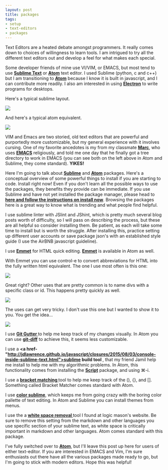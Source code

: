 ```yaml
---
layout: post
title: packages
tags:
- setup
- text-editors
- packages
---
```


Text Editors are a heated debate amongst programmers. It really comes down to choices of willingness to learn tools. I am intrigued to try all the different text editors out and develop a feel for what makes each special.

Some developer friends of mine use VI/VIM, or EMACS, but most tend to use **<a href="http://www.sublimetext.com/3">Sublime Text</a>** or **<a href="https://Atom.io/">Atom</a>** text editor. I used Sublime (python, c and c++) but I am transitioning to **<a href="https://Atom.io/">Atom</a>** because I know it is built in javascript, and I can contribute more readily. I also am interested in using **<a href="http://electron.atom.io/">Electron</a>** to write programs for desktops.

Here's a typical sublime layout.

<image src="sublime.png"/>

And here's a typical atom equivalent.

<image src="atom.png"/>

VIM and Emacs are two storied, old text editors that are powerful and purportedly more customizable, but my general experience with it involves cursing. One of my favorite ancedotes is my from my classmate **<a href="http://www.marcchristophe.com/">Marc</a>**, who uses **<a href="https://www.gnu.org/software/emacs/">EMACS</a>** religiously, and told me one day that he finally got a tree directory to work in EMACS (you can see both on the left above in Atom and Sublime, they come standard). **YIKES!**

Here I'm going to talk about **<a href="http://www.sublimetext.com/3">Sublime</a>** and **<a href="https://Atom.io/">Atom</a>** packages. Here's a conceptual overview of some powerful things to install if you are starting to code. Install right now! Even if you don't learn all the possible ways to use the packages, they benefits they provide can be immediate. If you use Sublime and have not yet installed the package manager, please head to **<a href="https://packagecontrol.io/">here and follow the instructions on install now</a>**. Browsing the packages here is a great way to know what is trending and what people find helpful.

I use sublime linter with JSlint and JShint, which is pretty much several blog posts worth of difficulty, so I will pass on describing the process, but these are all helpful so consider installing them. Be patient, as each will take some time to install but is worth the struggle. After installing this, practice setting up different user accounts or save package json's with an established style guide (I use the AirBNB javascript guideline).

I use **<a href="https://gist.github.com/max-mykhailenko/41d0c3991d92f38dcbc6">Emmet</a>** for HTML quick editing. **<a href="https://github.com/emmetio/emmet-atom">Emmet</a>** is available in Atom as well.

With Emmet you can use control-e to convert abbreviations for HTML into the fully written html equivalent. The one I use most often is this one:

<image src="emmet1.png"/>

Great right? Other uses that are pretty common is to name divs with a specific class or id. This happens pretty quickly as well.

<image src="emmet2.png"/>

The uses can get very tricky. I don't use this one but I wanted to show it to you. You get the idea...

<image src="emmet3.png"/>

I use **<a href="https://packagecontrol.io/packages/GitGutter"> Git Gutter </a>** to help me keep track of my changes visually. In Atom you can use **<a href="https://github.com/atom/git-diff">git-diff</a>**  to achieve this, it seems less customizable.

I use a **<a href-"http://jdlawrence.github.io/javascript/closures/2015/08/03/console-inside-sublime-text.html">sublime build tool </a>**, that my friend Jamil help me install to help me with my algorithmic problems. In Atom, this functionality comes from installing the **<a href="https://github.com/rgbkrk/atom-script">Script</a>** package, and using ⌘-i.

I use a **<a href="https://packagecontrol.io/packages/BracketHighlighter">bracket matching </a>** tool to help me keep track of the (), {}, and []. Something called Bracket Matcher comes standard with Atom.

I use **<a href="http://colorsublime.com/">color sublime</a>**, which keeps me from going crazy with the boring color pallette of text editing. In Atom and Sublime you can install themes from menus.

I use the a **<a href="http://logicmason.com/2013/strip-trailing-whitespace-every-time-you-save-a-file-in-sublime-text/"> white space removal </a>** tool I found at logic mason's website. Be sure to remove this setting from the markdown and other languages you use specific section of your sublime text, as white space is critically important in markdown and other languages. Atom comes standard with this package.

I've fully switched over to **<a href="https://Atom.io/">Atom</a>**, but I'll leave this post up here for users of either text-editor. If you are interested in EMACS and Vim, I'm sure enthusiasts out there have all the various packages made ready to go, but I'm going to stick with modern editors. Hope this was helpful!
